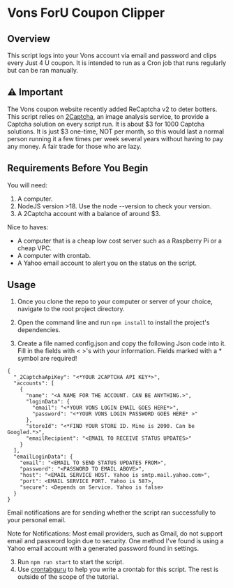 # Vons ForU Coupon Clipper

## Overview

This script logs into your Vons account via email and password and clips every Just 4 U coupon. It is
intended to run as a Cron job that runs regularly but can be ran manually.

## ⚠️ Important

The Vons coupon website recently added ReCaptcha v2 to deter botters. This script relies on [2Captcha](https://2captcha.com/pricing), an image analysis service, to provide a Captcha solution on every script run. It is about $3 for 1000 Captcha solutions. It is just $3 one-time, NOT per month, so this would last a normal person running it a few times per week several years without having to pay any money. A fair trade for those who are lazy.

## Requirements Before You Begin

You will need:

1. A computer.
2. NodeJS version >18. Use the node --version to check your version.
3. A 2Captcha account with a balance of around $3.

Nice to haves:

- A computer that is a cheap low cost server such as a Raspberry Pi or a cheap VPC.
- A computer with crontab.
- A Yahoo email account to alert you on the status on the script.

## Usage

1. Once you clone the repo to your computer or server of your choice, navigate to the root project directory.
2. Open the command line and run `npm install` to install the project's dependencies.

3. Create a file named config.json and copy the following Json code into it. Fill in the fields with < >'s with your information.
   Fields marked with a \* symbol are required!

```
{
  "_2CaptchaApiKey": "<*YOUR 2CAPTCHA API KEY*>",
  "accounts": [
    {
      "name": "<A NAME FOR THE ACCOUNT. CAN BE ANYTHING.>",
      "loginData": {
        "email": "<*YOUR VONS LOGIN EMAIL GOES HERE*>",
        "password": "<*YOUR VONS LOGIN PASSWORD GOES HERE* >"
      },
      "storeId": "<*FIND YOUR STORE ID. Mine is 2090. Can be Googled.*>",
      "emailRecipient": "<EMAIL TO RECEIVE STATUS UPDATES>"
    }
  ],
  "emailLoginData": {
    "email": "<EMAIL TO SEND STATUS UPDATES FROM>",
    "password": "<PASSWORD TO EMAIL ABOVE>",
    "host": "<EMAIL SERVICE HOST. Yahoo is smtp.mail.yahoo.com>",
    "port": <EMAIL SERVICE PORT. Yahoo is 587>,
    "secure": <Depends on Service. Yahoo is false>
  }
}
```

Email notifications are for sending whether the script ran successfully to your personal email.

Note for Notifications: Most email providers, such as Gmail, do not support email and password login due to security.
One method I've found is using a Yahoo email account with a generated password found in settings.

3. Run `npm run start` to start the script.
4. Use [crontabguru](https://crontab.guru/) to help you write a crontab for this script. The rest is outside of the scope of the tutorial.
